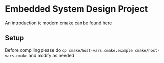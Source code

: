 # Embedded System Design Project

An introduction to modern cmake can be found [here](https://cliutils.gitlab.io/modern-cmake/)

## Setup
Before compiling please do `cp cmake/host-vars.cmake.example cmake/host-vars.cmake`
and modify as needed
